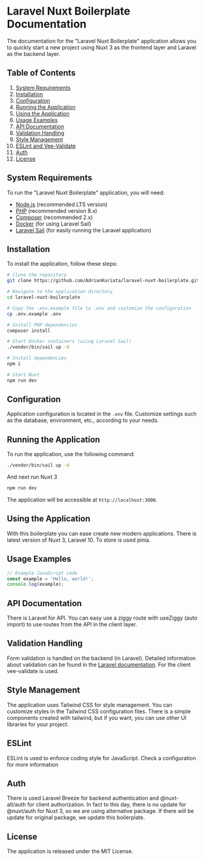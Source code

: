 # Laravel Nuxt Boilerplate Documentation

The documentation for the "Laravel Nuxt Boilerplate" application allows you to quickly start a new project using Nuxt 3 as the frontend layer and Laravel as the backend layer.

## Table of Contents

1. [System Requirements](#system-requirements)
2. [Installation](#installation)
3. [Configuration](#configuration)
4. [Running the Application](#running-the-application)
5. [Using the Application](#using-the-application)
6. [Usage Examples](#usage-examples)
7. [API Documentation](#api-documentation)
8. [Validation Handling](#validation-handling)
9. [Style Management](#style-management)
10. [ESLint and Vee-Validate](#eslint-and-vee-validate)
11. [Auth](#auth)
12. [License](#license)

## System Requirements

To run the "Laravel Nuxt Boilerplate" application, you will need:

- [Node.js](https://nodejs.org) (recommended LTS version)
- [PHP](https://www.php.net) (recommended version 8.x)
- [Composer](https://getcomposer.org) (recommended 2.x)
- [Docker](https://www.docker.com) (for using Laravel Sail)
- [Laravel Sail](https://laravel.com/docs/8.x/sail) (for easily running the Laravel application)

## Installation

To install the application, follow these steps:

```bash
# Clone the repository
git clone https://github.com/AdrianKuriata/laravel-nuxt-boilerplate.git

# Navigate to the application directory
cd laravel-nuxt-boilerplate

# Copy the .env.example file to .env and customize the configuration
cp .env.example .env

# Install PHP dependencies
composer install

# Start Docker containers (using Laravel Sail)
./vendor/bin/sail up -d

# Install dependencies
npm i

# Start Nuxt
npm run dev
```

## Configuration

Application configuration is located in the `.env` file. Customize settings such as the database, environment, etc., according to your needs.

## Running the Application

To run the application, use the following command:

```bash
./vendor/bin/sail up -d
```

And next run Nuxt 3
```bash
npm run dev
```

The application will be accessible at `http://localhost:3000`.

## Using the Application

With this boilerplate you can ease create new modern applications. There is latest version of Nuxt 3, Laravel 10. To store is used pinia.

## Usage Examples

```javascript
// Example JavaScript code
const example = 'Hello, world!';
console.log(example);
```

## API Documentation

There is Laravel for API. You can easy use a ziggy route with useZiggy (auto import) to use routes from the API in the client layer.

## Validation Handling

Form validation is handled on the backend (in Laravel). Detailed information about validation can be found in the [Laravel documentation](https://laravel.com/docs/8.x/validation). For the client vee-validate is used.

## Style Management

The application uses Tailwind CSS for style management. You can customize styles in the Tailwind CSS configuration files. There is a simple components created with tailwind, but if you want, you can use other UI libraries for your project.

## ESLint

ESLint is used to enforce coding style for JavaScript. Check a configuration for more information

## Auth

There is used Laravel Breeze for backend authentication and @nuxt-alt/auth for client authorization. In fact to this day, there is no update for @nuxt/auth for Nuxt 3, so we are using alternative package. If there will be update for original package, we update this boilerplate.

## License

The application is released under the MIT License.
